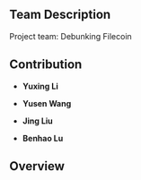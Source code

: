## Team Description

Project team: Debunking Filecoin


## Contribution


- **Yuxing Li**  

- **Yusen Wang**  

- **Jing Liu**  

- **Benhao Lu**  


## Overview

